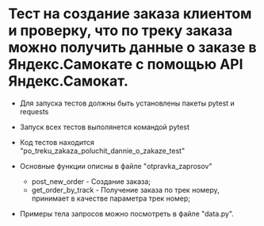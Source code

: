 ﻿# Тест на создание  заказа клиентом и проверку, что по треку заказа можно получить данные о заказе в Яндекс.Самокате с помощью API Яндекс.Самокат.
- Для запуска тестов должны быть установлены пакеты pytest и requests
- Запуск всех тестов выполянется командой pytest

- Код тестов находится "po_treku_zakaza_poluchit_dannie_o_zakaze_test"
- Основные функции описны в файле "otpravka_zaprosov"
    - post_new_order - Создание заказа;
    - get_order_by_track - Получение заказа по трек номеру, принимает в качестве параметра трек номер;
- Примеры тела запросов можно посмотреть в файле "data.py".
